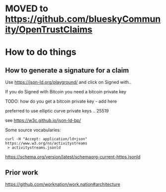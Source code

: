 
# MOVED to https://github.com/blueskyCommunity/OpenTrustClaims


# How to do things


## How to generate a signature for a claim

Use https://json-ld.org/playground/ and click on Signed with..

If you do Signed with Bitcoin you need a bitcoin private key

TODO: how do you get a bitcoin private key - add here

preferred to use elliptic curve private keys .. 25519

see https://w3c.github.io/json-ld-bp/

Some source vocabularies:

```
curl -H "Accept: application/ld+json" https://www.w3.org/ns/activitystreams
 > activitystreams.jsonld
```

https://schema.org/version/latest/schemaorg-current-https.jsonld


## Prior work

https://github.com/worknation/work.nation#architecture
